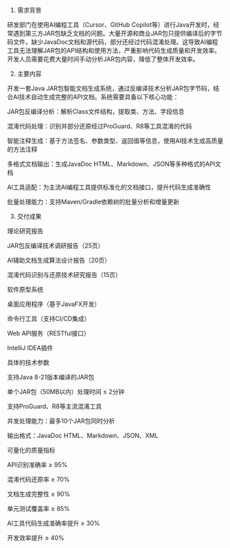 1. 需求背景

研发部门在使用AI编程工具（Cursor、GitHub Copilot等）进行Java开发时，经常遇到第三方JAR包缺乏文档的问题。大量开源和商业JAR包只提供编译后的字节码文件，缺少JavaDoc文档和源代码，部分还经过代码混淆处理。这导致AI编程工具无法理解JAR包的API结构和使用方法，严重影响代码生成质量和开发效率。开发人员需要花费大量时间手动分析JAR包内容，降低了整体开发效率。

2. 主要内容

开发一套Java JAR包智能文档生成系统，通过反编译技术分析JAR包字节码，结合AI技术自动生成完整的API文档。系统需要具备以下核心功能：


JAR包反编译分析：解析Class文件结构，提取类、方法、字段信息

混淆代码处理：识别并部分还原经过ProGuard、R8等工具混淆的代码

智能注释生成：基于方法签名、参数类型、返回值等信息，使用AI技术生成高质量的方法注释

多格式文档输出：生成JavaDoc HTML、Markdown、JSON等多种格式的API文档

AI工具适配：为主流AI编程工具提供标准化的文档接口，提升代码生成准确性

批量处理能力：支持Maven/Gradle依赖树的批量分析和增量更新


3. 交付成果

理论研究报告


JAR包反编译技术调研报告（25页）

AI辅助文档生成算法设计报告（20页）

混淆代码识别与还原技术研究报告（15页）


软件原型系统


桌面应用程序（基于JavaFX开发）

命令行工具（支持CI/CD集成）

Web API服务（RESTful接口）

IntelliJ IDEA插件


具体的技术参数


支持Java 8-21版本编译的JAR包

单个JAR包（50MB以内）处理时间 ≤ 2分钟

支持ProGuard、R8等主流混淆工具

并发处理能力：最多10个JAR包同时分析

输出格式：JavaDoc HTML、Markdown、JSON、XML


可量化的质量指标


API识别准确率 ≥ 95%

混淆代码还原率 ≥ 70%

文档生成完整性 ≥ 90%

单元测试覆盖率 ≥ 85%

AI工具代码生成准确率提升 ≥ 30%

开发效率提升 ≥ 40%
